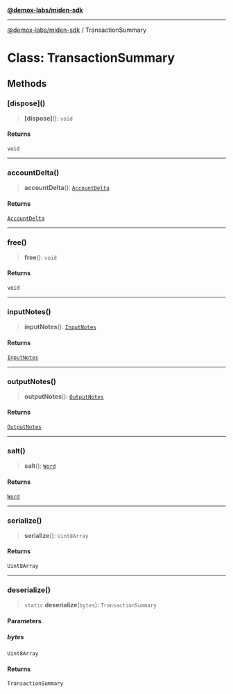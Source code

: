 [**@demox-labs/miden-sdk**](../README.md)

***

[@demox-labs/miden-sdk](../README.md) / TransactionSummary

# Class: TransactionSummary

## Methods

### \[dispose\]()

> **\[dispose\]**(): `void`

#### Returns

`void`

***

### accountDelta()

> **accountDelta**(): [`AccountDelta`](AccountDelta.md)

#### Returns

[`AccountDelta`](AccountDelta.md)

***

### free()

> **free**(): `void`

#### Returns

`void`

***

### inputNotes()

> **inputNotes**(): [`InputNotes`](InputNotes.md)

#### Returns

[`InputNotes`](InputNotes.md)

***

### outputNotes()

> **outputNotes**(): [`OutputNotes`](OutputNotes.md)

#### Returns

[`OutputNotes`](OutputNotes.md)

***

### salt()

> **salt**(): [`Word`](Word.md)

#### Returns

[`Word`](Word.md)

***

### serialize()

> **serialize**(): `Uint8Array`

#### Returns

`Uint8Array`

***

### deserialize()

> `static` **deserialize**(`bytes`): `TransactionSummary`

#### Parameters

##### bytes

`Uint8Array`

#### Returns

`TransactionSummary`
